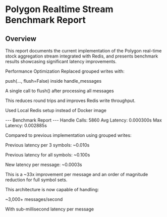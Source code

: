 # Polygon Realtime Stream Benchmark Report

## Overview

This report documents the current implementation of the Polygon real-time stock aggregation stream integrated with Redis, and presents benchmark results showcasing significant latency improvements.

Performance Optimization
Replaced grouped writes with:

push(..., flush=False) inside handle_messages

A single call to flush() after processing all messages

This reduces round trips and improves Redis write throughput.

Used Local Redis setup instead of Docker image

--- Benchmark Report ---
Handle Calls: 5860
Avg Latency: 0.000300s
Max Latency: 0.002885s


Compared to previous implementation using grouped writes:

Previous latency per 3 symbols: ~0.010s

Previous latency for all symbols: ~0.100s

New latency per message: ~0.0003s

This is a ~33x improvement per message and an order of magnitude reduction for full symbol sets.

This architecture is now capable of handling:

~3,000+ messages/second

With sub-millisecond latency per message